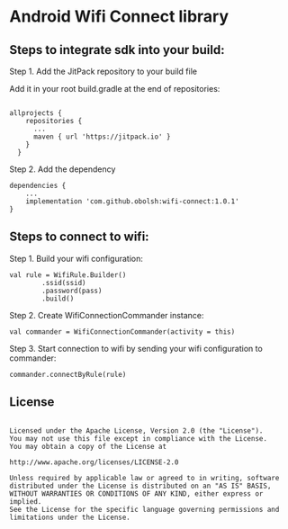 # Android Wifi Connect library


## Steps to integrate sdk into your build:

Step 1. Add the JitPack repository to your build file

   Add it in your root build.gradle at the end of repositories:

  ```
  
  allprojects {
      repositories {
        ...
        maven { url 'https://jitpack.io' }
      }
    }
  ```



Step 2. Add the dependency

```
dependencies {
    ...
    implementation 'com.github.obolsh:wifi-connect:1.0.1'
}
```

## Steps to connect to wifi:

Step 1. Build your wifi configuration:

```
val rule = WifiRule.Builder()
        .ssid(ssid)
        .password(pass)
        .build()
```

Step 2. Create WifiConnectionCommander instance:

```
val commander = WifiConnectionCommander(activity = this)
```

Step 3. Start connection to wifi by sending your wifi configuration to commander:

```
commander.connectByRule(rule)
```


## License

```Copyright 2021 Oleksii Bolshakov

Licensed under the Apache License, Version 2.0 (the "License").
You may not use this file except in compliance with the License.
You may obtain a copy of the License at

http://www.apache.org/licenses/LICENSE-2.0

Unless required by applicable law or agreed to in writing, software
distributed under the License is distributed on an "AS IS" BASIS,
WITHOUT WARRANTIES OR CONDITIONS OF ANY KIND, either express or implied.
See the License for the specific language governing permissions and
limitations under the License.
```
